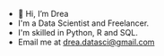 - 👋 Hi, I’m Drea
- I'm a Data Scientist and Freelancer.
- I'm skilled in Python, R and SQL. 
- Email me at drea.datasci@gmail.com 


